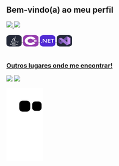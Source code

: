 ## Bem-vindo(a) ao meu perfil

 <div>
   <a href="https://github.com/Gabriiell0710">
   <img height="180em" src="https://github-readme-stats.vercel.app/api?username=Gabriiell0710&show_icons=true&theme=tokyonight&include_all_commits=true&count_private=true"/>
   <img height="180em" src="https://github-readme-stats.vercel.app/api/top-langs/?username=Gabriiell0710&layout=compact&langs_count=6&theme=tokyonight"/>

</div>
<div style="display: inline_block"><br>
  <img align="center" alt="Js" height="30" width="40" src="https://github.com/tandpfun/skill-icons/blob/main/icons/Java-Dark.svg">
  <img align="center" alt="HTML" height="30" width="40" src="https://github.com/tandpfun/skill-icons/blob/main/icons/CS.svg">
  <img align="center" alt="CSS" height="30" width="40" src="https://github.com/tandpfun/skill-icons/blob/main/icons/DotNet.svg">
  <img align="center" alt="JAVA" height="30" width="40" src="https://github.com/tandpfun/skill-icons/blob/main/icons/VisualStudio-Dark.svg">
          
</div>
 
 <br>
 
  ### Outros lugares onde me encontrar!
 
<div> 

  <a href = "https://www.linkedin.com/in/gabriiell-carvalho/"><img src="https://img.shields.io/badge/Linkedin-blue?style=for-the-badge" target="_blank"></a>
  <a href = "mailto:gabriiell0710@gmail.com"><img src="https://img.shields.io/badge/-Gmail-%23333?style=for-the-badge&logo=gmail&logoColor=white" target="_blank"></a>
  
  ![Snake animation](https://github.com/Gabriiell0710/Gabriiell0710/blob/output/github-contribution-grid-snake.svg)

</div>
